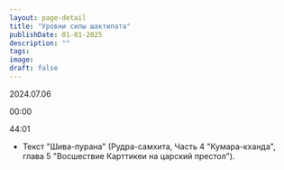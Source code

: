 ```yaml
---
layout: page-detail
title: "Уровни силы шактипата"
publishDate: 01-01-2025
description: ""
tags:
image:
draft: false
---
```


2024.07.06

00:00 

44:01 

* Текст "Шива-пурана" (Рудра-самхита, Часть 4 "Кумара-кханда", глава 5 "Восшествие Карттикеи на царский престол").

  
